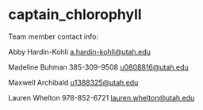 # captain_chlorophyll

Team member contact info:

Abby Hardin-Kohli 
a.hardin-kohli@utah.edu

Madeline Buhman
385-309-9508
u0808816@utah.edu

Maxwell Archibald 
u1388325@utah.edu

Lauren Whelton
978-852-6721
lauren.whelton@utah.edu
